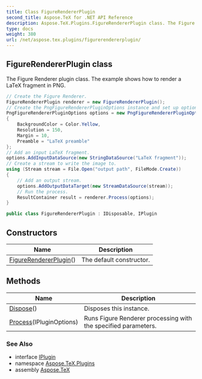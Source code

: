 ```yaml
---
title: Class FigureRendererPlugin
second_title: Aspose.TeX for .NET API Reference
description: Aspose.TeX.Plugins.FigureRendererPlugin class. The Figure Renderer plugin class.  The example shows how to render a LaTeX fragment in PNG
type: docs
weight: 380
url: /net/aspose.tex.plugins/figurerendererplugin/
---
```

## FigureRendererPlugin class

The Figure Renderer plugin class.  The example shows how to render a LaTeX fragment in PNG.

```csharp
// Create the Figure Renderer.
FigureRendererPlugin renderer = new FigureRendererPlugin();
// Create the PngFigureRendererPluginOptions instance and set up options.
PngFigureRendererPluginOptions options = new PngFigureRendererPluginOptions()
{
    BackgroundColor = Color.Yellow,
    Resolution = 150,
    Margin = 10,
    Preamble = "LaTeX preamble"
};
// Add an input LaTeX fragment.
options.AddInputDataSource(new StringDataSource("LaTeX fragment"));
// Create a stream to write the image to.
using (Stream stream = File.Open("output path", FileMode.Create))
{
    // Add an output stream.
    options.AddOutputDataTarget(new StreamDataSource(stream));
    // Run the process.
    ResultContainer result = renderer.Process(options);
}
```

```csharp
public class FigureRendererPlugin : IDisposable, IPlugin
```

## Constructors

| Name | Description |
| --- | --- |
| [FigureRendererPlugin](figurerendererplugin/)() | The default constructor. |

## Methods

| Name | Description |
| --- | --- |
| [Dispose](../../aspose.tex.plugins/figurerendererplugin/dispose/)() | Disposes this instance. |
| [Process](../../aspose.tex.plugins/figurerendererplugin/process/)(IPluginOptions) | Runs Figure Renderer processing with the specified parameters. |

### See Also

* interface [IPlugin](../iplugin/)
* namespace [Aspose.TeX.Plugins](../../aspose.tex.plugins/)
* assembly [Aspose.TeX](../../)


